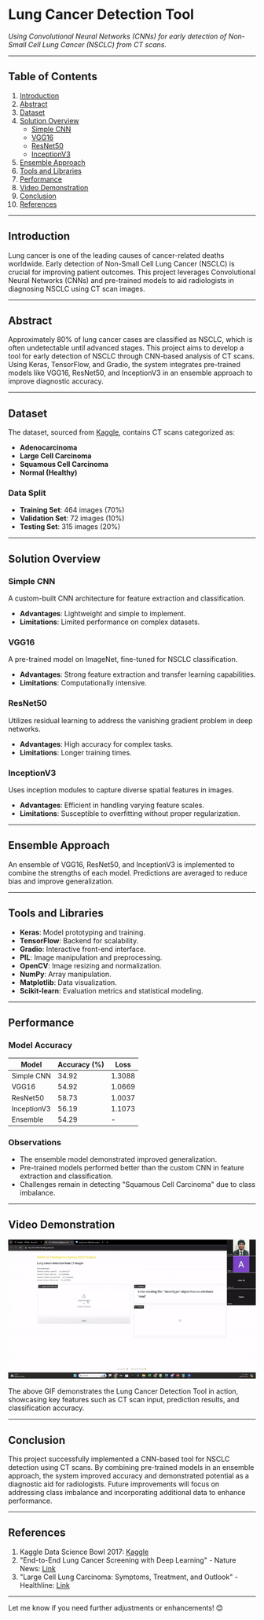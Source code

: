 # **Lung Cancer Detection Tool**  
_Using Convolutional Neural Networks (CNNs) for early detection of Non-Small Cell Lung Cancer (NSCLC) from CT scans._

---

## **Table of Contents**  
1. [Introduction](#introduction)  
2. [Abstract](#abstract)  
3. [Dataset](#dataset)  
4. [Solution Overview](#solution-overview)  
    - [Simple CNN](#simple-cnn)  
    - [VGG16](#vgg16)  
    - [ResNet50](#resnet50)  
    - [InceptionV3](#inceptionv3)  
5. [Ensemble Approach](#ensemble-approach)  
6. [Tools and Libraries](#tools-and-libraries)  
7. [Performance](#performance)  
8. [Video Demonstration](#video-demonstration)  
9. [Conclusion](#conclusion)  
10. [References](#references)  

---

## **Introduction**  
Lung cancer is one of the leading causes of cancer-related deaths worldwide. Early detection of Non-Small Cell Lung Cancer (NSCLC) is crucial for improving patient outcomes. This project leverages Convolutional Neural Networks (CNNs) and pre-trained models to aid radiologists in diagnosing NSCLC using CT scan images.

---

## **Abstract**  
Approximately 80% of lung cancer cases are classified as NSCLC, which is often undetectable until advanced stages. This project aims to develop a tool for early detection of NSCLC through CNN-based analysis of CT scans. Using Keras, TensorFlow, and Gradio, the system integrates pre-trained models like VGG16, ResNet50, and InceptionV3 in an ensemble approach to improve diagnostic accuracy.

---

## **Dataset**  
The dataset, sourced from [Kaggle](https://www.kaggle.com), contains CT scans categorized as:  
- **Adenocarcinoma**  
- **Large Cell Carcinoma**  
- **Squamous Cell Carcinoma**  
- **Normal (Healthy)**  

### **Data Split**  
- **Training Set**: 464 images (70%)  
- **Validation Set**: 72 images (10%)  
- **Testing Set**: 315 images (20%)  

---

## **Solution Overview**  

### **Simple CNN**  
A custom-built CNN architecture for feature extraction and classification.  
- **Advantages**: Lightweight and simple to implement.  
- **Limitations**: Limited performance on complex datasets.  

### **VGG16**  
A pre-trained model on ImageNet, fine-tuned for NSCLC classification.  
- **Advantages**: Strong feature extraction and transfer learning capabilities.  
- **Limitations**: Computationally intensive.  

### **ResNet50**  
Utilizes residual learning to address the vanishing gradient problem in deep networks.  
- **Advantages**: High accuracy for complex tasks.  
- **Limitations**: Longer training times.  

### **InceptionV3**  
Uses inception modules to capture diverse spatial features in images.  
- **Advantages**: Efficient in handling varying feature scales.  
- **Limitations**: Susceptible to overfitting without proper regularization.  

---

## **Ensemble Approach**  
An ensemble of VGG16, ResNet50, and InceptionV3 is implemented to combine the strengths of each model. Predictions are averaged to reduce bias and improve generalization.

---

## **Tools and Libraries**  
- **Keras**: Model prototyping and training.  
- **TensorFlow**: Backend for scalability.  
- **Gradio**: Interactive front-end interface.  
- **PIL**: Image manipulation and preprocessing.  
- **OpenCV**: Image resizing and normalization.  
- **NumPy**: Array manipulation.  
- **Matplotlib**: Data visualization.  
- **Scikit-learn**: Evaluation metrics and statistical modeling.  

---

## **Performance**  

### **Model Accuracy**  
| Model       | Accuracy (%) | Loss  |  
|-------------|--------------|-------|  
| Simple CNN  | 34.92        | 1.3088|  
| VGG16       | 54.92        | 1.0669|  
| ResNet50    | 58.73        | 1.0037|  
| InceptionV3 | 56.19        | 1.1073|  
| Ensemble    | 54.29        | -     |  

### **Observations**  
- The ensemble model demonstrated improved generalization.  
- Pre-trained models performed better than the custom CNN in feature extraction and classification.  
- Challenges remain in detecting "Squamous Cell Carcinoma" due to class imbalance.  

---

## **Video Demonstration**  
![Lung Cancer Detection Demo](ezgif.com-video-to-gif-converter%20(1).gif)

The above GIF demonstrates the Lung Cancer Detection Tool in action, showcasing key features such as CT scan input, prediction results, and classification accuracy.

---

## **Conclusion**  
This project successfully implemented a CNN-based tool for NSCLC detection using CT scans. By combining pre-trained models in an ensemble approach, the system improved accuracy and demonstrated potential as a diagnostic aid for radiologists. Future improvements will focus on addressing class imbalance and incorporating additional data to enhance performance.

---

## **References**  
1. Kaggle Data Science Bowl 2017: [Kaggle](https://www.kaggle.com/competitions/data-science-bowl-2017)  
2. "End-to-End Lung Cancer Screening with Deep Learning" - Nature News: [Link](https://www.nature.com/articles/s41591-019-0447-x)  
3. "Large Cell Lung Carcinoma: Symptoms, Treatment, and Outlook" - Healthline: [Link](https://www.healthline.com/health/lung-cancer/large-cell-carcinoma)  

---

Let me know if you need further adjustments or enhancements! 😊
